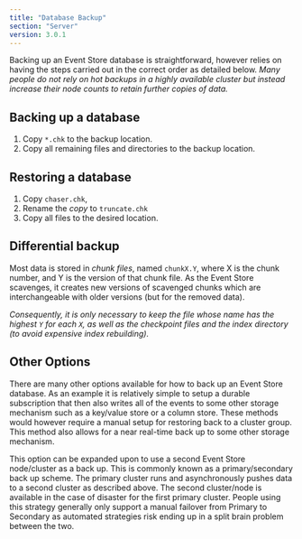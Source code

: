 ```yaml
---
title: "Database Backup"
section: "Server"
version: 3.0.1
---
```


Backing up an Event Store database is straightforward, however relies on having the steps carried out in the correct order as detailed below. *Many people do not rely on hot backups in a highly available cluster but instead increase their node counts to retain further copies of data.*

## Backing up a database

1. Copy `*.chk` to the backup location.
1. Copy all remaining files and directories to the backup location.

## Restoring a database

1. Copy `chaser.chk`, 
1. Rename the _copy_ to `truncate.chk`
1. Copy all files to the desired location.

## Differential backup

Most data is stored in *chunk files*, named `chunkX.Y`, where X is the chunk number, and Y is the version of that chunk file. As the Event Store scavenges, it creates new versions of scavenged chunks which are interchangeable with older versions (but for the removed data). 

*Consequently, it is only necessary to keep the file whose name has the highest `Y` for each `X`, as well as the checkpoint files and the index directory (to avoid expensive index rebuilding).*

## Other Options

There are many other options available for how to back up an Event Store database. As an example it is relatively simple to setup a durable subscription that then also writes all of the events to some other storage mechanism such as a key/value store or a column store. These methods would however require a manual setup for restoring back to a cluster group. This method also allows for a near real-time back up to some other storage mechanism.

This option can be expanded upon to use a second Event Store node/cluster as a back up. This is commonly known as a primary/secondary back up scheme. The primary cluster runs and asynchronously pushes data to a second cluster as described above. The second cluster/node is available in the case of disaster for the first primary cluster. People using this strategy generally only support a manual failover from Primary to Secondary as automated strategies risk ending up in a split brain problem between the two.